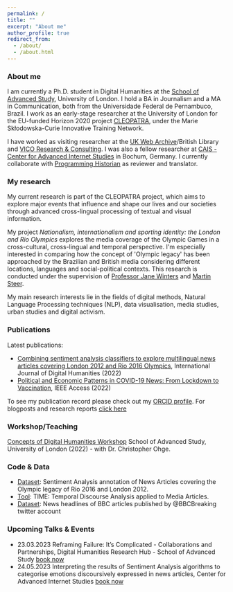 ```yaml
---
permalink: /
title: ""
excerpt: "About me"
author_profile: true
redirect_from: 
  - /about/
  - /about.html
---
```

### About me

I am currently a Ph.D. student in Digital Humanities at the [School of Advanced Study](https://research.sas.ac.uk/search/staff/1581/mr-caio-mello/), University of London. I hold a BA in Journalism and a MA in Communication, both from the Universidade Federal de Pernambuco, Brazil. I work as an early-stage researcher at the University of London for the EU-funded Horizon 2020 project [CLEOPATRA](http://cleopatra-project.eu/), under the Marie Skłodowska-Curie Innovative Training Network. 

I have worked as visiting researcher at the [UK Web Archive](https://blogs.bl.uk/webarchive/2021/07/londons-olympic-legacy-local-national-and-international-aspirations.html)/British Library and [VICO Research & Consulting](https://vico-research.com/). I was also a fellow researcher at [CAIS - Center for Advanced Internet Studies](https://www.cais-research.de/fellows/caio-castro-mello/) in Bochum, Germany. I currently collaborate with [Programming Historian](https://programminghistorian.org/pt/licoes/analise-sentimento-exploracao-dados) as reviewer and translator.  


### My research

My current research is part of the CLEOPATRA project, which aims to explore major events that influence and shape our lives and our societies through advanced cross-lingual processing of textual and visual information.  

My project _Nationalism, internationalism and sporting identity: the London and Rio Olympics_ explores the media coverage of the Olympic Games in a cross-cultural, cross-lingual and temporal perspective. I'm especially interested in comparing how the concept of 'Olympic legacy' has been approached by the Brazilian and British media considering different locations, languages and social-political contexts. This research is conducted under the supervision of [Professor Jane Winters](https://research.sas.ac.uk/search/staff/126/professor-jane-winters) and [Martin Steer](https://research.sas.ac.uk/search/staff/405/mr-marty-steer/). 

My main research interests lie in the fields of digital methods, Natural Language Processing techniques (NLP), data visualisation, media studies, urban studies and digital activism. 

### Publications

Latest publications:

- [Combining sentiment analysis classifiers to explore multilingual news articles covering London 2012 and Rio 2016 Olympics](https://link.springer.com/article/10.1007/s42803-022-00052-9), International Journal of Digital Humanities (2022)
- [Political and Economic Patterns in COVID-19 News: From Lockdown to Vaccination](https://ieeexplore.ieee.org/document/9749092), IEEE Access (2022)

To see my publication record please check out my [ORCID profile](https://orcid.org/0000-0001-7492-7237). For blogposts and research reports [click here](https://www.clippings.me/caiomello)

### Workshop/Teaching

[Concepts of Digital Humanities Workshop](https://port.sas.ac.uk/course/view.php?id=180&section=1) School of Advanced Study, University of London (2022) - with Dr. Christopher Ohge.

### Code & Data

- [Dataset](https://github.com/caiocmello/sentiment-annotation-olympic-news): Sentiment Analysis annotation of News Articles covering the Olympic legacy of Rio 2016 and London 2012.
- [Tool](https://github.com/cleopatra-itn/TIME): TIME: Temporal Discourse Analysis applied to Media Articles.
- [Dataset](https://zenodo.org/record/6927800#.YxtKdHbMLD4): News headlines of BBC articles published by @BBCBreaking twitter account

### Upcoming Talks & Events
- 23.03.2023 Reframing Failure: It’s Complicated - Collaborations and Partnerships, Digital Humanities Research Hub - School of Advanced Study [book now](https://www.sas.ac.uk/events/reframing-failure-its-complicated-collaborations-and-partnerships)
- 24.05.2023 Interpreting the results of Sentiment Analysis algorithms to categorise emotions discoursively expressed in news articles, Center for Advanced Internet Studies [book now](https://www.cais-research.de/event/interpreting-the-results-of-sentiment-analysis-algorithms-to-categorise-emotions-discoursively-expressed-in-news-articles/)


